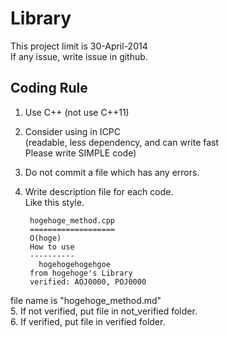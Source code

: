 Library
=================
This project limit is 30-April-2014<br>
If any issue, write issue in github.

Coding Rule
-----------------
1. Use C++ (not use C++11)
2. Consider using in ICPC<br>
        (readable, less dependency, and can write fast<br>
        Please write SIMPLE code)
3. Do not commit a file which has any errors.
4. Write description file for each code.<br>
        Like this style.<br>


        hogehoge_method.cpp
        ===================
        O(hoge)
        How to use
        ----------
          hogehogehogehgoe
        from hogehoge's Library
        verified: AOJ0000, POJ0000


file name is "hogehoge_method.md"<br>
5. If not verified, put file in not_verified folder.<br>
6. If verified, put file in verified folder.


